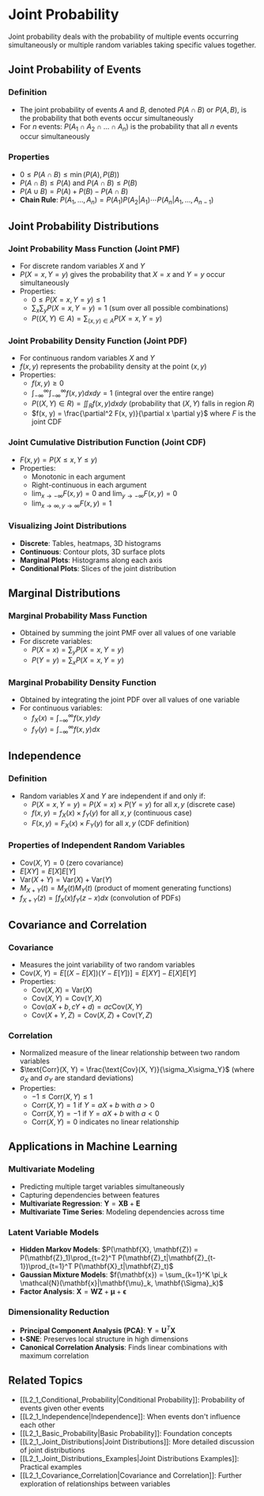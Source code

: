 # Joint Probability

Joint probability deals with the probability of multiple events occurring simultaneously or multiple random variables taking specific values together.

## Joint Probability of Events

### Definition
- The joint probability of events $A$ and $B$, denoted $P(A \cap B)$ or $P(A, B)$, is the probability that both events occur simultaneously
- For $n$ events: $P(A_1 \cap A_2 \cap \ldots \cap A_n)$ is the probability that all $n$ events occur simultaneously

### Properties
- $0 \leq P(A \cap B) \leq \min(P(A), P(B))$
- $P(A \cap B) \leq P(A)$ and $P(A \cap B) \leq P(B)$
- $P(A \cup B) = P(A) + P(B) - P(A \cap B)$
- **Chain Rule**: $P(A_1, \ldots, A_n) = P(A_1)P(A_2|A_1)\cdots P(A_n|A_1,\ldots,A_{n-1})$

## Joint Probability Distributions

### Joint Probability Mass Function (Joint PMF)
- For discrete random variables $X$ and $Y$
- $P(X = x, Y = y)$ gives the probability that $X = x$ and $Y = y$ occur simultaneously
- Properties:
  - $0 \leq P(X = x, Y = y) \leq 1$
  - $\sum_x\sum_y P(X = x, Y = y) = 1$ (sum over all possible combinations)
  - $P((X,Y) \in A) = \sum_{(x,y) \in A} P(X = x, Y = y)$

### Joint Probability Density Function (Joint PDF)
- For continuous random variables $X$ and $Y$
- $f(x, y)$ represents the probability density at the point $(x, y)$
- Properties:
  - $f(x, y) \geq 0$
  - $\int_{-\infty}^{\infty}\int_{-\infty}^{\infty} f(x, y) dx dy = 1$ (integral over the entire range)
  - $P((X, Y) \in R) = \iint_R f(x, y) dx dy$ (probability that $(X, Y)$ falls in region $R$)
  - $f(x, y) = \frac{\partial^2 F(x, y)}{\partial x \partial y}$ where $F$ is the joint CDF

### Joint Cumulative Distribution Function (Joint CDF)
- $F(x, y) = P(X \leq x, Y \leq y)$
- Properties:
  - Monotonic in each argument
  - Right-continuous in each argument
  - $\lim_{x \to -\infty} F(x, y) = 0$ and $\lim_{y \to -\infty} F(x, y) = 0$
  - $\lim_{x \to \infty, y \to \infty} F(x, y) = 1$

### Visualizing Joint Distributions
- **Discrete**: Tables, heatmaps, 3D histograms
- **Continuous**: Contour plots, 3D surface plots
- **Marginal Plots**: Histograms along each axis
- **Conditional Plots**: Slices of the joint distribution

## Marginal Distributions

### Marginal Probability Mass Function
- Obtained by summing the joint PMF over all values of one variable
- For discrete variables:
  - $P(X = x) = \sum_y P(X = x, Y = y)$
  - $P(Y = y) = \sum_x P(X = x, Y = y)$

### Marginal Probability Density Function
- Obtained by integrating the joint PDF over all values of one variable
- For continuous variables:
  - $f_X(x) = \int_{-\infty}^{\infty} f(x, y) dy$
  - $f_Y(y) = \int_{-\infty}^{\infty} f(x, y) dx$

## Independence

### Definition
- Random variables $X$ and $Y$ are independent if and only if:
  - $P(X = x, Y = y) = P(X = x) \times P(Y = y)$ for all $x, y$ (discrete case)
  - $f(x, y) = f_X(x) \times f_Y(y)$ for all $x, y$ (continuous case)
  - $F(x, y) = F_X(x) \times F_Y(y)$ for all $x, y$ (CDF definition)

### Properties of Independent Random Variables
- $\text{Cov}(X, Y) = 0$ (zero covariance)
- $E[XY] = E[X]E[Y]$
- $\text{Var}(X + Y) = \text{Var}(X) + \text{Var}(Y)$
- $M_{X+Y}(t) = M_X(t)M_Y(t)$ (product of moment generating functions)
- $f_{X+Y}(z) = \int f_X(x)f_Y(z-x)dx$ (convolution of PDFs)

## Covariance and Correlation

### Covariance
- Measures the joint variability of two random variables
- $\text{Cov}(X, Y) = E[(X - E[X])(Y - E[Y])] = E[XY] - E[X]E[Y]$
- Properties:
  - $\text{Cov}(X, X) = \text{Var}(X)$
  - $\text{Cov}(X, Y) = \text{Cov}(Y, X)$
  - $\text{Cov}(aX + b, cY + d) = ac\text{Cov}(X, Y)$
  - $\text{Cov}(X + Y, Z) = \text{Cov}(X, Z) + \text{Cov}(Y, Z)$

### Correlation
- Normalized measure of the linear relationship between two random variables
- $\text{Corr}(X, Y) = \frac{\text{Cov}(X, Y)}{\sigma_X\sigma_Y}$ (where $\sigma_X$ and $\sigma_Y$ are standard deviations)
- Properties:
  - $-1 \leq \text{Corr}(X, Y) \leq 1$
  - $\text{Corr}(X, Y) = 1$ if $Y = aX + b$ with $a > 0$
  - $\text{Corr}(X, Y) = -1$ if $Y = aX + b$ with $a < 0$
  - $\text{Corr}(X, Y) = 0$ indicates no linear relationship

## Applications in Machine Learning

### Multivariate Modeling
- Predicting multiple target variables simultaneously
- Capturing dependencies between features
- **Multivariate Regression**: $\mathbf{Y} = \mathbf{X}\mathbf{B} + \mathbf{E}$
- **Multivariate Time Series**: Modeling dependencies across time

### Latent Variable Models
- **Hidden Markov Models**: $P(\mathbf{X}, \mathbf{Z}) = P(\mathbf{Z}_1)\prod_{t=2}^T P(\mathbf{Z}_t|\mathbf{Z}_{t-1})\prod_{t=1}^T P(\mathbf{X}_t|\mathbf{Z}_t)$
- **Gaussian Mixture Models**: $f(\mathbf{x}) = \sum_{k=1}^K \pi_k \mathcal{N}(\mathbf{x}|\mathbf{\mu}_k, \mathbf{\Sigma}_k)$
- **Factor Analysis**: $\mathbf{X} = \mathbf{W}\mathbf{Z} + \mathbf{\mu} + \mathbf{\epsilon}$

### Dimensionality Reduction
- **Principal Component Analysis (PCA)**: $\mathbf{Y} = \mathbf{U}^T\mathbf{X}$
- **t-SNE**: Preserves local structure in high dimensions
- **Canonical Correlation Analysis**: Finds linear combinations with maximum correlation

## Related Topics
- [[L2_1_Conditional_Probability|Conditional Probability]]: Probability of events given other events
- [[L2_1_Independence|Independence]]: When events don't influence each other
- [[L2_1_Basic_Probability|Basic Probability]]: Foundation concepts
- [[L2_1_Joint_Distributions|Joint Distributions]]: More detailed discussion of joint distributions
- [[L2_1_Joint_Distributions_Examples|Joint Distributions Examples]]: Practical examples
- [[L2_1_Covariance_Correlation|Covariance and Correlation]]: Further exploration of relationships between variables 